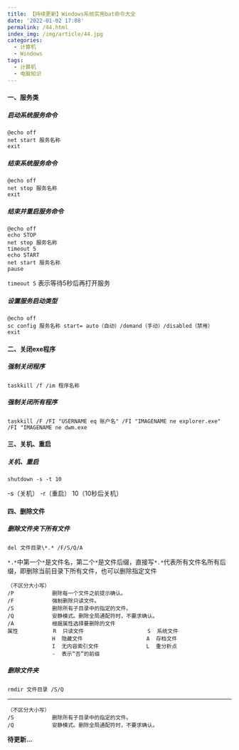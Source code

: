 ```yaml
---
title: 【持续更新】Windows系统实用bat命令大全
date: '2022-01-02 17:08'
permalink: /44.html
index_img: /img/article/44.jpg
categories:
  - 计算机
  - Windows
tags:
  - 计算机
  - 电脑知识
---
```


#### **一、服务类**

##### **启动系统服务命令**


	@echo off
	net start 服务名称
	exit


##### **结束系统服务命令**


	@echo off
	net stop 服务名称
	exit


##### **结束并重启服务命令**


	@echo off
	echo STOP
	net stop 服务名称
	timeout 5
	echo START
	net start 服务名称
	pause


`timeout 5` 表示等待5秒后再打开服务

##### **设置服务启动类型**


	@echo off
	sc config 服务名称 start= auto（自动）/demand（手动）/disabled（禁用）
	exit


#### **二、关闭exe程序**

##### **强制关闭程序**


	taskkill /f /im 程序名称

##### **强制关闭所有程序**


	taskkill /F /FI "USERNAME eq 账户名" /FI "IMAGENAME ne explorer.exe" /FI "IMAGENAME ne dwm.exe


#### **三、关机、重启**

##### **关机、重启**


	shutdown -s -t 10


-s（关机）
-r（重启）
10（10秒后关机）

#### **四、删除文件**

##### **删除文件夹下所有文件**


	del 文件目录\*.* /F/S/Q/A


`*.*`中第一个`*`是文件名，第二个`*`是文件后缀，直接写`*.*`代表所有文件名所有后缀，即删除当前目录下所有文件，也可以删除指定文件


	（不区分大小写）
	/P            删除每一个文件之前提示确认。
	/F            强制删除只读文件。
	/S            删除所有子目录中的指定的文件。
	/Q            安静模式。删除全局通配符时，不要求确认。
	/A            根据属性选择要删除的文件
	属性           R  只读文件                    S  系统文件
	              H  隐藏文件                    A  存档文件
	              I  无内容索引文件               L  重分析点
	              -  表示“否”的前缀


##### **删除文件夹**


	rmdir 文件目录 /S/Q
---
	（不区分大小写）
	/S            删除所有子目录中的指定的文件。
	/Q            安静模式。删除全局通配符时，不要求确认。






**待更新...**